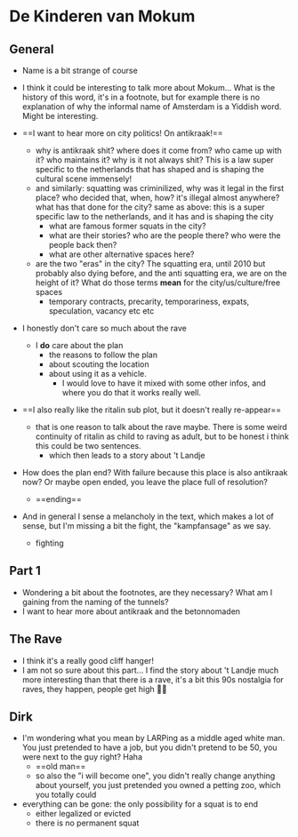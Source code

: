 # De Kinderen van Mokum

## General

- Name is a bit strange of course
- I think it could be interesting to talk more about Mokum... What is the history of this word, it's in a footnote, but for example there is no explanation of why the informal name of Amsterdam is a Yiddish word. Might be interesting.
- ==I want to hear more on city politics! On antikraak!==
  - why is antikraak shit? where does it come from? who came up with it? who maintains it? why is it not always shit? This is a law super specific to the netherlands that has shaped and is shaping the cultural scene immensely!
  - and similarly: squatting was criminilized, why was it legal in the first place? who decided that, when, how? it's illegal almost anywhere? what has that done for the city? same as above: this is a super specific law to the netherlands, and it has and is shaping the city
    - what are famous former squats in the city?
    - what are their stories? who are the people there? who were the people back then?
    - what are other alternative spaces here?
  - are the two "eras" in the city? The squatting era, until 2010 but probably also dying before, and the anti squatting era, we are on the height of it? What do those terms **mean** for the city/us/culture/free spaces
    - temporary contracts, precarity, temporariness, expats, speculation, vacancy etc etc
- I honestly don't care so much about the rave
  - I **do** care about the plan
    - the reasons to follow the plan
    - about scouting the location
    - about using it as a vehicle. 
      - I would love to have it mixed with some other infos, and where you do that it works really well.
- ==I also really like the ritalin sub plot, but it doesn't really re-appear==
  - that is one reason to talk about the rave maybe. There is some weird continuity of ritalin as child to raving as adult, but to be honest i think this could be two sentences.
    - which then leads to a story about 't Landje
- How does the plan end? With failure because this place is also antikraak now? Or maybe open ended, you leave the place full of resolution?
  - ==ending==

- And in general I sense a melancholy in the text, which makes a lot of sense, but I'm missing a bit the fight, the "kampfansage" as we say.
  - fighting




## Part 1

- Wondering a bit about the footnotes, are they necessary? What am I gaining from the naming of the tunnels?
- I want to hear more about antikraak and the betonnomaden



## The Rave

- I think it's a really good cliff hanger!
- I am not so sure about this part... I find the story about 't Landje much more interesting than that there is a rave, it's a bit this 90s nostalgia for raves, they happen, people get high 🤷‍♂️



## Dirk

- I'm wondering what you mean by LARPing as a middle aged white man. You just pretended to have a job, but you didn't pretend to be 50, you were next to the guy right? Haha
  - ==old man==
  - so also the "i will become one", you didn't really change anything about yourself, you just pretended you owned a petting zoo, which you totally could
- everything can be gone: the only possibility for a squat is to end
  - either legalized or evicted
  - there is no permanent squat